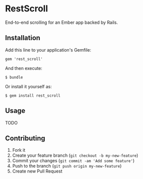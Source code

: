 # RestScroll

End-to-end scrolling for an Ember app backed by Rails.

## Installation

Add this line to your application's Gemfile:

    gem 'rest_scroll'

And then execute:

    $ bundle

Or install it yourself as:

    $ gem install rest_scroll

## Usage

TODO

## Contributing

1. Fork it
2. Create your feature branch (`git checkout -b my-new-feature`)
3. Commit your changes (`git commit -am 'Add some feature'`)
4. Push to the branch (`git push origin my-new-feature`)
5. Create new Pull Request
